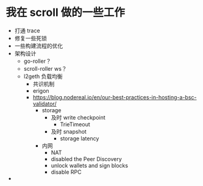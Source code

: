 # 我在 scroll 做的一些工作

+ 打通 trace
+ 修复一些死锁
+ 一些构建流程的优化
+ 架构设计
    * go-roller？
    * scroll-roller ws？
    * l2geth 负载均衡
        - 共识机制
        - erigon
        - https://blog.nodereal.io/en/our-best-practices-in-hosting-a-bsc-validator/
            + storage
                * 及时 write checkpoint
                    - TrieTimeout
                * 及时 snapshot
                    - storage latency
            + 内网
                * NAT
                * disabled the Peer Discovery
                * unlock wallets and sign blocks
                * disable RPC
+ 